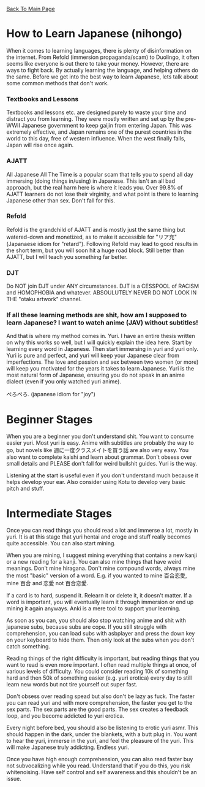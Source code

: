 [Back To Main Page](https://imoutosarehot.github.io/TheStockingWay/)
# How to Learn Japanese (nihongo)

When it comes to learning languages, there is plenty of disinformation on the internet. From Refold (immersion propaganda/scam) to Duolingo, it often seems like everyone is out there to take your money. However, there are ways to fight back. By actually learning the language, and helping others do the same. Before we get into the best way to learn Japanese, lets talk about some common methods that don't work.

### Textbooks and Lessons

Textbooks and lessons etc. are designed purely to waste your time and distract you from learning. They were mostly written and set up by the pre-WWII Japanese government to keep gaijin from entering Japan. This was extremely effective, and Japan remains one of the purest countries in the world to this day, free of western influence. When the west finally falls, Japan will rise once again.

### AJATT

All Japanese All The Time is a popular scam that tells you to spend all day immersing (doing things in/using) in Japanese. This isn't an all bad approach, but the real harm here is where it leads you. Over 99.8% of AJATT learners do not lose their virginity, and what point is there to learning Japanese other than sex. Don't fall for this.

### Refold 

Refold is the grandchild of AJATT and is mostly just the same thing but watered-down and monetized, as to make it accessible for "リア充" (Japanaese idiom for "retard"). Following Refold may lead to good results in the short term, but you will soon hit a huge road block. Still better than AJATT, but I will teach you something far better.

### DJT

Do NOT join DJT under ANY circumstances. DJT is a CESSPOOL of RACISM and HOMOPHOBIA and whatever. ABSOULUTELY NEVER DO NOT LOOK IN THE "otaku artwork" channel. 

### If all these learning methods are shit, how am I supposed to learn Japanese? I want to watch anime (JAV) without subtitles!

And that is where my method comes in. Yuri. I have an entire thesis written on why this works so well, but I will quickly explain the idea here. Start by learning every word in Japanese. Then start immersing in yuri and yuri only. Yuri is pure and perfect, and yuri will keep your Japanese clear from imperfections. The love and passion and sex between two women (or more) will keep you motivated for the years it takes to learn Japanese. Yuri is the most natural form of Japanese, ensuring you do not speak in an anime dialect (even if you only watched yuri anime).

ぺろぺろ. (japanese idiom for "joy")

# Beginner Stages

When you are a beginner you don't understand shit. You want to consume easier yuri. Most yuri is easy. Anime with subtitles are probably the way to go, but novels like 週に一度クラスメイトを買う話 are also very easy. You also want to complete kaishi and learn about grammar. Don't obsess over small details and PLEASE don't fall for weird bullshit guides. Yuri is the way.

Listening at the start is useful even if you don't understand much because it helps develop your ear. Also consider using Kotu to develop very basic pitch and stuff.

# Intermediate Stages 

Once you can read things you should read a lot and immerse a lot, mostly in yuri. It is at this stage that yuri hentai and eroge and stuff really becomes quite accessible. You can also start mining.

When you are mining, I suggest mining everything that contains a new kanji or a new reading for a kanji. You can also mine things that have weird meanings. Don't mine hiragana. Don't mine compound words, always mine the most "basic" version of a word. E.g. if you wanted to mine 百合恋愛, mine 百合 and 恋愛 not 百合恋愛.

If a card is to hard, suspend it. Relearn it or delete it, it doesn't matter. If a word is important, you will eventually learn it through immersion or end up mining it again anyways. Anki is a mere tool to support your learning.

As soon as you can, you should also stop watching anime and shit with japanese subs, because subs are cope. If you still struggle with comprehension, you can load subs with asbplayer and press the down key on your keyboard to hide them. Then only look at the subs when you don't catch something.

Reading things of the right difficulty is important, but reading things that you want to read is even more important. I often read multiple things at once, of various levels of difficulty. You could consider reading 10k of something hard and then 50k of something easier (e.g. yuri erotica) every day to still learn new words but not tire yourself out super fast. 

Don't obsess over reading spead but also don't be lazy as fuck. The faster you can read yuri and with more comprehension, the faster you get to the sex parts. The sex parts are the good parts. The sex creates a feedback loop, and you become addicted to yuri erotica.

Every night before bed, you should also be listening to erotic yuri asmr. This should happen in the dark, under the blankets, with a butt plug in. You want to hear the yuri, immerse in the yuri, and feel the pleasure of the yuri. This will make Japanese truly addicting. Endless yuri.

Once you have high enough comprehension, you can also read faster buy not subvocalizing while you read. Understand that if you do this, you risk whitenoising. Have self control and self awareness and this shouldn't be an issue.

